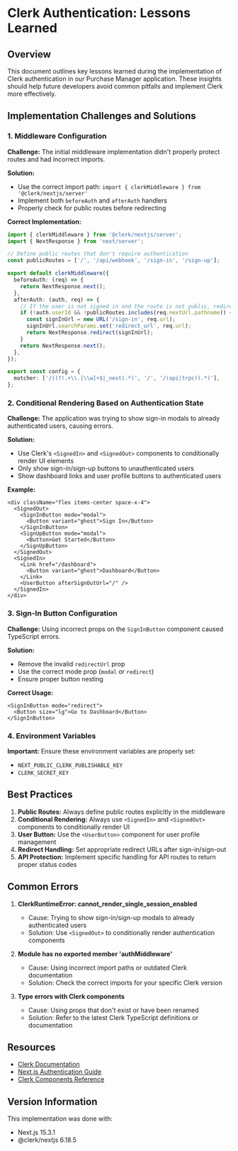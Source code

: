 # Clerk Authentication: Lessons Learned

## Overview

This document outlines key lessons learned during the implementation of Clerk authentication in our Purchase Manager application. These insights should help future developers avoid common pitfalls and implement Clerk more effectively.

## Implementation Challenges and Solutions

### 1. Middleware Configuration

**Challenge:** The initial middleware implementation didn't properly protect routes and had incorrect imports.

**Solution:** 
- Use the correct import path: `import { clerkMiddleware } from '@clerk/nextjs/server'`
- Implement both `beforeAuth` and `afterAuth` handlers
- Properly check for public routes before redirecting

**Correct Implementation:**
```typescript
import { clerkMiddleware } from '@clerk/nextjs/server';
import { NextResponse } from 'next/server';

// Define public routes that don't require authentication
const publicRoutes = ['/', '/api/webhook', '/sign-in', '/sign-up'];

export default clerkMiddleware({
  beforeAuth: (req) => {
    return NextResponse.next();
  },
  afterAuth: (auth, req) => {
    // If the user is not signed in and the route is not public, redirect to sign-in
    if (!auth.userId && !publicRoutes.includes(req.nextUrl.pathname)) {
      const signInUrl = new URL('/sign-in', req.url);
      signInUrl.searchParams.set('redirect_url', req.url);
      return NextResponse.redirect(signInUrl);
    }
    return NextResponse.next();
  },
});

export const config = {
  matcher: ['/((?!.+\\.[\\w]+$|_next).*)', '/', '/(api|trpc)(.*)'],
};
```

### 2. Conditional Rendering Based on Authentication State

**Challenge:** The application was trying to show sign-in modals to already authenticated users, causing errors.

**Solution:**
- Use Clerk's `<SignedIn>` and `<SignedOut>` components to conditionally render UI elements
- Only show sign-in/sign-up buttons to unauthenticated users
- Show dashboard links and user profile buttons to authenticated users

**Example:**
```tsx
<div className="flex items-center space-x-4">
  <SignedOut>
    <SignInButton mode="modal">
      <Button variant="ghost">Sign In</Button>
    </SignInButton>
    <SignUpButton mode="modal">
      <Button>Get Started</Button>
    </SignUpButton>
  </SignedOut>
  <SignedIn>
    <Link href="/dashboard">
      <Button variant="ghost">Dashboard</Button>
    </Link>
    <UserButton afterSignOutUrl="/" />
  </SignedIn>
</div>
```

### 3. Sign-In Button Configuration

**Challenge:** Using incorrect props on the `SignInButton` component caused TypeScript errors.

**Solution:**
- Remove the invalid `redirectUrl` prop
- Use the correct mode prop (`modal` or `redirect`)
- Ensure proper button nesting

**Correct Usage:**
```tsx
<SignInButton mode="redirect">
  <Button size="lg">Go to Dashboard</Button>
</SignInButton>
```

### 4. Environment Variables

**Important:** Ensure these environment variables are properly set:
- `NEXT_PUBLIC_CLERK_PUBLISHABLE_KEY`
- `CLERK_SECRET_KEY`

## Best Practices

1. **Public Routes:** Always define public routes explicitly in the middleware
2. **Conditional Rendering:** Always use `<SignedIn>` and `<SignedOut>` components to conditionally render UI
3. **User Button:** Use the `<UserButton>` component for user profile management
4. **Redirect Handling:** Set appropriate redirect URLs after sign-in/sign-out
5. **API Protection:** Implement specific handling for API routes to return proper status codes

## Common Errors

1. **ClerkRuntimeError: cannot_render_single_session_enabled**
   - Cause: Trying to show sign-in/sign-up modals to already authenticated users
   - Solution: Use `<SignedOut>` to conditionally render authentication components

2. **Module has no exported member 'authMiddleware'**
   - Cause: Using incorrect import paths or outdated Clerk documentation
   - Solution: Check the correct imports for your specific Clerk version

3. **Type errors with Clerk components**
   - Cause: Using props that don't exist or have been renamed
   - Solution: Refer to the latest Clerk TypeScript definitions or documentation

## Resources

- [Clerk Documentation](https://clerk.com/docs)
- [Next.js Authentication Guide](https://clerk.com/docs/quickstarts/nextjs)
- [Clerk Components Reference](https://clerk.com/docs/components/overview)

## Version Information

This implementation was done with:
- Next.js 15.3.1
- @clerk/nextjs 6.18.5
